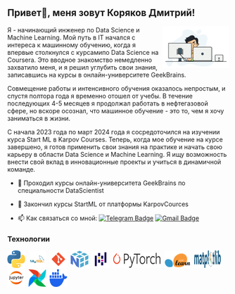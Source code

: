 <!--
**koryakovda/koryakovda** is a ✨ _special_ ✨ repository because its `README.md` (this file) appears on your GitHub profile.

Here are some ideas to get you started:

- 🔭 I’m currently working on ...
- 🌱 I’m currently learning ...
- 👯 I’m looking to collaborate on ...
- 🤔 I’m looking for help with ...
- 💬 Ask me about ...
- 📫 How to reach me: ...
- 😄 Pronouns: ...
- ⚡ Fun fact: ...
-->
## Привет👋, меня зовут Коряков Дмитрий!
<!--Intro Section-->
<img src="https://github.com/abhinav-bohra/abhinav-bohra/blob/main/intro.gif" width="30%" align="right">
Я - начинающий инженер по Data Science и Machine Learning. Мой путь в IT начался с интереса к машинному обучению, когда я впервые столкнулся с курсамипо Data Science на Coursera. Это вводное знакомство немедленно захватило меня, и я решил углубить свои знания, записавшись на курсы в онлайн-университете GeekBrains.

Совмещение работы и интенсивного обучения оказалось непростым, и спустя полтора года я временно отошел от учебы. В течение последующих 4-5 месяцев я продолжал работать в нефтегазовой сфере, но вскоре осознал, что машинное обучение - это то, чем я хочу заниматься в жизни.

С начала 2023 года по март 2024 года я сосредоточился на изучении курса Start ML в Karpov Courses. Теперь, когда мое обучение на курсе завершено, я готов применить свои знания на практике и начать свою карьеру в области Data Science и Machine Learning. Я ищу возможность внести свой вклад в инновационные проекты и учиться в динамичной команде.

- :brain:  Проходил курсы онлайн-университета GeekBrains по специальности DataScientist

- :seedling: Закончил курсы StartML от платформы KarpovCources

- :mailbox: Как связаться со мной: [![Telegram Badge](https://img.shields.io/badge/-Dmitrii_Koriakov-blue?style=flat&logo=Telegram&logoColor=white)](https://t.me/Dmitriy_Koryakov) [![Gmail Badge](https://img.shields.io/badge/-Gmail-red?style=flat&logo=Gmail&logoColor=white)](mailto:koryakovda@gmail.com)

<!--Skills Section-->
### Технологии
<p align="left">
	<img src="https://github.com/koryakovda/koryakovda/blob/main/icons/python-logo.png" alt="python" width="40" height="40" />&nbsp;
	<img src="https://github.com/koryakovda/koryakovda/blob/main/icons/mysql.png" alt="Sql" width="40" height="40" />&nbsp;
	<img src="https://github.com/koryakovda/koryakovda/blob/main/icons/git.svg" alt="Git" width="40" height="40" />&nbsp;
	<img src="https://github.com/koryakovda/koryakovda/blob/main/icons/numpy.svg" alt="Numpy" width="40" height="40" />&nbsp;
	<img src="https://github.com/koryakovda/koryakovda/blob/main/icons/pandas.svg" alt="Pandas" width="40" height="40" />&nbsp;	
	<img src="https://github.com/koryakovda/koryakovda/blob/main/icons/pytorch.png" alt="PyTorch" width="110" height="35" />&nbsp;
	<img src="https://github.com/koryakovda/koryakovda/blob/main/icons/scikit learn.png" alt="Scikit Learn" width="60" height="40" />&nbsp;
 	<img src="https://github.com/koryakovda/koryakovda/blob/main/icons/matplotlib.svg" alt="Matplotlib" width="60" height="40" />&nbsp;
	<img src="https://github.com/koryakovda/koryakovda/blob/main/icons/jupyter.png" alt="Jupyter" width="40" height="40" />&nbsp;
	<img src="https://github.com/koryakovda/koryakovda/blob/main/icons/airflow_transparent.png" alt="Airflow" width="40" height="40" />&nbsp;
	<img src="https://github.com/koryakovda/koryakovda/blob/main/icons/docker-mark-blue.svg" alt="Docker" width="40" height="40" />&nbsp;
</p><br>

<!--GitHub Section-->
<!--
### GitHub статистика:

<a href="http://www.github.com/koryakovda"><img src="https://github-readme-stats.vercel.app/api?username=koryakovda&show_icons=true&hide=&count_private=true&title_color=0891b2&text_color=ffffff&icon_color=0891b2&bg_color=1c1917&hide_border=true&show_icons=true" alt="KoriakovDmitrii's GitHub stats" /></a>

-->
